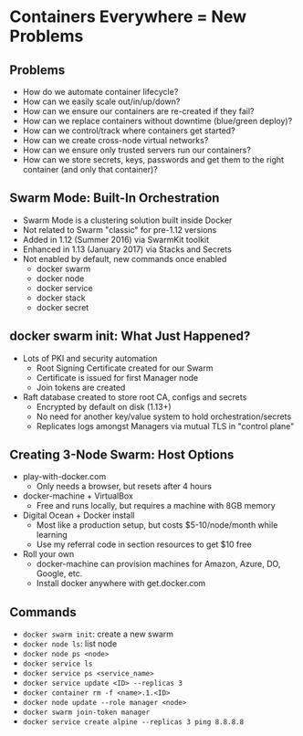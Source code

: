 # Containers Everywhere = New Problems

## Problems

- How do we automate container lifecycle?
- How can we easily scale out/in/up/down?
- How can we ensure our containers are re-created if they fail?
- How can we replace containers without downtime (blue/green
deploy)?
- How can we control/track where containers get started?
- How can we create cross-node virtual networks?
- How can we ensure only trusted servers run our containers?
- How can we store secrets, keys, passwords and get them to the right
container (and only that container)?

## Swarm Mode: Built-In Orchestration

- Swarm Mode is a clustering solution built inside Docker
- Not related to Swarm "classic" for pre-1.12 versions
- Added in 1.12 (Summer 2016) via SwarmKit toolkit
- Enhanced in 1.13 (January 2017) via Stacks and Secrets
- Not enabled by default, new commands once enabled
  - docker swarm
  - docker node
  - docker service
  - docker stack
  - docker secret

## docker swarm init: What Just Happened?

- Lots of PKI and security automation
  - Root Signing Certificate created for our Swarm
  - Certificate is issued for first Manager node
  - Join tokens are created
- Raft database created to store root CA, configs and secrets
  - Encrypted by default on disk (1.13+)
  - No need for another key/value system to hold orchestration/secrets
  - Replicates logs amongst Managers via mutual TLS in "control plane"

## Creating 3-Node Swarm: Host Options

- play-with-docker.com
  - Only needs a browser, but resets after 4 hours
- docker-machine + VirtualBox
  - Free and runs locally, but requires a machine with 8GB memory
- Digital Ocean + Docker install
  - Most like a production setup, but costs $5-10/node/month while learning
  - Use my referral code in section resources to get $10 free
- Roll your own
  - docker-machine can provision machines for Amazon, Azure, DO, Google,
etc.
  - Install docker anywhere with get.docker.com

## Commands

- ```docker swarm init```: create a new swarm
- ```docker node ls```: list node
- ```docker node ps <node>```
- ```docker service ls```
- ```docker service ps <service_name>```
- ```docker service update <ID> --replicas 3```
- ```docker container rm -f <name>.1.<ID>```
- ```docker node update --role manager <node>```
- ```docker swarm join-token manager```
- ```docker service create alpine --replicas 3 ping 8.8.8.8```
